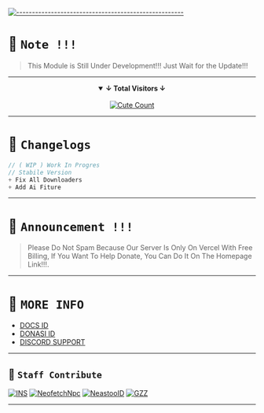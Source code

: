 [![-----------------------------------------------------](https://raw.githubusercontent.com/andreasbm/readme/master/assets/lines/colored.png)](#table-of-contents)

# 🛑 `Note !!!`
> This Module is Still Under Development!!! Just Wait for the Update!!!

---------

<details open align="center">
<summary><b>↓ Total Visitors ↓</b></summary>
<br>
<a href="https://www.instagram.com/fatih_frdaus"><img alt="Cute Count" src="https://count.getloli.com/get/@NeofetchNpc?theme=rule34"/></a>
</details>
</div>

---------

# 📍 `Changelogs`
```js
// ( WIP ) Work In Progres
// Stabile Version
+ Fix All Downloaders
+ Add Ai Fiture
```

---------

# 🛑 `Announcement !!!`
> Please Do Not Spam Because Our Server Is Only On Vercel With Free Billing, If You Want To Help Donate, You Can Do It On The Homepage Link!!!.

---------

# 📍 `MORE INFO`
- [DOCS ID](https://github.com/NeofetchNpc/NeastooAPI/wiki/Documentation)
- [DONASI ID](https://saweria.co/YUSUP909)
- [DISCORD SUPPORT](https://discord.gg/y4W3yd5GU5)

---------

## 🛑 `Staff Contribute`
[![INS](https://github.com/INsITdeveloper.png?size=100)](https://github.com/INsITdeveloper)
[![NeofetchNpc](https://github.com/NeofetchNpc.png?size=100)](https://github.com/NeofetchNpc)
[![NeastooID](https://github.com/NeeasTooID.png?size=100)](https://github.com/NeeasTooID)
[![GZZ](https://github.com/glospotnew.png?size=100)](https://github.com/glospotnew)

---------

